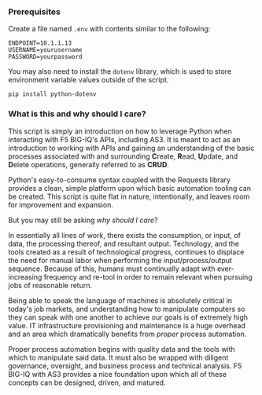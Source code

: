 ### Prerequisites

Create a file named `.env` with contents similar to the following:

```
ENDPOINT=10.1.1.13
USERNAME=yourusername
PASSWORD=yourpassword
```

You may also need to install the `dotenv` library, which is used to store environment variable values outside of the script.

```
pip install python-dotenv
```

### What is this and why should I care?

This script is simply an introduction on how to leverage Python when interacting with F5 BIG-IQ's APIs, including AS3. It is meant to act as an introduction to working with APIs and gaining an understanding of the basic processes associated with and surrounding **C**reate, **R**ead, **U**pdate, and **D**elete operations, generally referred to as **CRUD**.

Python's easy-to-consume syntax coupled with the Requests library provides a clean, simple platform upon which basic automation tooling can be created. This script is quite flat in nature, intentionally, and leaves room for improvement and expansion.

But you may still be asking *why should I care*?

In essentially all lines of work, there exists the consumption, or input, of data, the processing thereof, and resultant output. Technology, and the tools created as a result of technological progress, continues to displace the need for manual labor when performing the input/process/output sequence. Because of this, humans must continually adapt with ever-increasing frequency and re-tool in order to remain relevant when pursuing jobs of reasonable return.

Being able to speak the language of machines is absolutely critical in today's job markets, and understanding how to manipulate computers so they can speak with one another to achieve our goals is of extremely high value. IT infrastructure provisioning and maintenance is a huge overhead and an area which dramatically benefits from *proper* process automation.

Proper process automation begins with quality data and the tools with which to manipulate said data. It must also be wrapped with diligent governance, oversight, and business process and technical analysis. F5 BIG-IQ with AS3 provides a nice foundation upon which all of these concepts can be designed, driven, and matured.